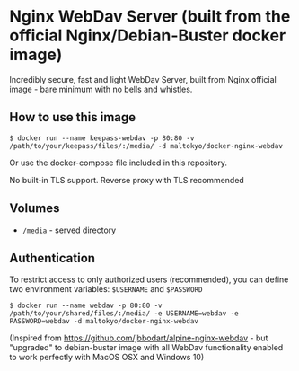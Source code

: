 # Nginx WebDav Server (built from the official Nginx/Debian-Buster docker image)

Incredibly secure, fast and light WebDav Server, built from Nginx official image - bare minimum with no bells and whistles.

## How to use this image
```console
$ docker run --name keepass-webdav -p 80:80 -v /path/to/your/keepass/files/:/media/ -d maltokyo/docker-nginx-webdav
```

Or use the docker-compose file included in this repository.

No built-in TLS support. Reverse proxy with TLS recommended

## Volumes
- `/media` - served directory

## Authentication
To restrict access to only authorized users (recommended), you can define two environment variables: `$USERNAME` and `$PASSWORD`
```console
$ docker run --name webdav -p 80:80 -v /path/to/your/shared/files/:/media/ -e USERNAME=webdav -e PASSWORD=webdav -d maltokyo/docker-nginx-webdav

```

(Inspired from https://github.com/jbbodart/alpine-nginx-webdav - but "upgraded" to debian-buster image with all WebDav functionality enabled to work perfectly with MacOS OSX and Windows 10)
